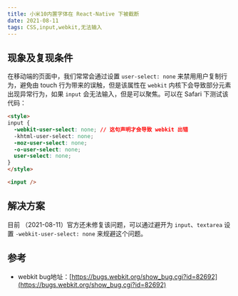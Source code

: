 ```yaml
---
title: 小米10内置字体在 React-Native 下被截断
date: 2021-08-11
tags: CSS,input,webkit,无法输入
---
```


## 现象及复现条件

在移动端的页面中，我们常常会通过设置 `user-select: none` 来禁用用户复制行为，避免由 touch 行为带来的误触，但是该属性在 `webkit` 内核下会导致部分元素出现异常行为，如果 `input` 会无法输入，但是可以聚焦。可以在 Safari 下测试该代码：

```html
<style>
input {
  -webkit-user-select: none; // 这句声明才会导致 webkit 出错
  -khtml-user-select: none;
  -moz-user-select: none;
  -o-user-select: none;
  user-select: none;
}
</style>

<input />
```

## 解决方案

目前 （2021-08-11）官方还未修复该问题，可以通过避开为 `input`、`textarea` 设置 `-webkit-user-select: none` 来规避这个问题。


## 参考

- webkit bug地址：[https://bugs.webkit.org/show_bug.cgi?id=82692](https://bugs.webkit.org/show_bug.cgi?id=82692)